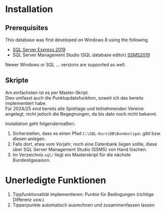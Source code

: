 # Installation

## Prerequisites
This database was first developed on Windows 8 using the following 
* [SQL Server Express 2019](https://learn.microsoft.com/en-us/sql/sql-server/what-s-new-in-sql-server-2019?view=sql-server-ver15) 
* SQL Server Management Studio (SQL database editor)
[SSMS2019](https://learn.microsoft.com/en-us/sql/ssms/download-sql-server-management-studio-ssms?view=sql-server-ver15)

Newer Windows or SQL &hellip;  versions are supported as well.

## Skripte
Am einfachsten ist es per Master-Skript. \
Dies umfasst auch die Punktupdatefunktion, soweit ich das bereits implementiert habe. \
Für 2024/25 sind bereits alle Spieltage und teilnehmenden Vereine angelegt, nicht jedoch die Begegnungen, da bis dato noch nicht bekannt.

Installation geht folgendermaßen:
1. Sicherstellen, dass es einen Pfad `C:\SQL-Kurs\DB\Bundesliga\` gibt bzw. diesen anlegen.
2. Falls dort, etwa vom Vorjahr, noch eine Datenbank liegen sollte, diese über SQL Server Management Studio (SSMS) von Hand löschen.
3. Im Verzeichnis `sql/` liegt ein Masterskript für die nächste Bundesligasaison.
   
# Unerledigte Funktionen

1. Tippfunktionalität implementieren: Punkte für Bedingungen (richtige Differenz usw.)
2. Tipperpunkte automatisch ausrechnen und zusammenfassen lassen
